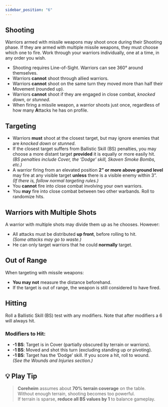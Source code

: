 ```yaml
---
sidebar_position: "6"
---
```

## Shooting
Warriors armed with missile weapons may shoot once during their Shooting phase. If they are armed with multiple missile weapons, they must choose which one to fire. Work through your warriors individually, one at a time, in any order you wish.
- Shooting requires Line-of-Sight. Warriors can see 360° around themselves.
- Warriors **cannot** shoot through allied warriors.
- Warriors **cannot** shoot on the same turn they moved more than half their Movement (rounded up).
- Warriors **cannot** shoot if they are engaged in close combat, _knocked down_, or _stunned_.
- When firing a missile weapon, a warrior shoots just once, regardless of how many **A**ttacks he has on profile.
## Targeting
- Warriors **must** shoot at the closest target, but may ignore enemies that are _knocked down_ or _stunned_.
- If the closest target suffers from Ballistic Skill (BS) penalties, you may choose a more distant target **provided** it is equally or more easily hit.  
  _(BS penalties include Cover, the ‘Dodge’ skill, Skaven Smoke Bombs, etc.)_
- A warrior firing from an elevated position **2” or more above ground level** may fire at any visible target **unless** there is a visible enemy within 3”.  
  _(If there is, follow normal targeting rules.)_
- You **cannot** fire into close combat involving your own warriors.  
- You **may** fire into close combat between two other warbands. Roll to randomize hits.
## Warriors with Multiple Shots
A warrior with multiple shots may divide them up as he chooses. However:
- All attacks must be distributed **up front**, before rolling to hit.  
  _(Some attacks may go to waste.)_
- He can only target warriors that he could **normally** target.
## Out of Range
When targeting with missile weapons:
- **You may not** measure the distance beforehand.
- If the target is out of range, the weapon is still considered to have fired.
## Hitting
Roll a Ballistic Skill (BS) test with any modifiers. Note that after modifiers a 6 will always hit.
### Modifiers to Hit:
- **-1 BS**: Target is in Cover (partially obscured by terrain or warriors).
- **-1 BS**: Moved and shot this turn (excluding standing up or pivoting).
- **-1 BS**: Target has the ‘Dodge’ skill.
If you score a hit, roll to wound.  
_(See the Wounds and Injuries section.)_
## 💡 Play Tip

> **Coreheim** assumes about **70% terrain coverage** on the table.  
> Without enough terrain, shooting becomes too powerful.  
> If terrain is sparse, **reduce all BS values by 1** to balance gameplay.
